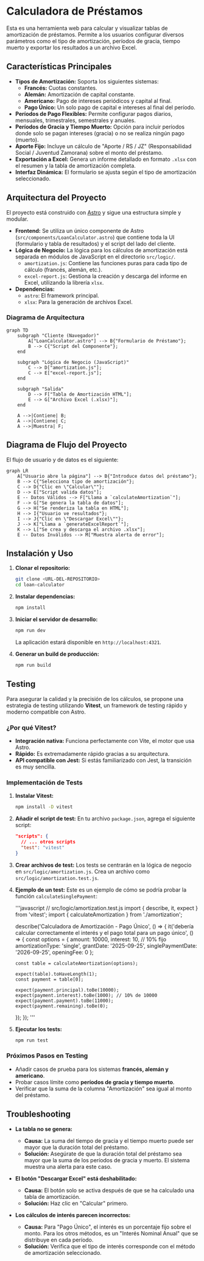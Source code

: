 # Calculadora de Préstamos

Esta es una herramienta web para calcular y visualizar tablas de amortización de préstamos. Permite a los usuarios configurar diversos parámetros como el tipo de amortización, períodos de gracia, tiempo muerto y exportar los resultados a un archivo Excel.

## Características Principales

- **Tipos de Amortización:** Soporta los siguientes sistemas:
  - **Francés:** Cuotas constantes.
  - **Alemán:** Amortización de capital constante.
  - **Americano:** Pago de intereses periódicos y capital al final.
  - **Pago Único:** Un solo pago de capital e intereses al final del período.
- **Períodos de Pago Flexibles:** Permite configurar pagos diarios, mensuales, trimestrales, semestrales y anuales.
- **Períodos de Gracia y Tiempo Muerto:** Opción para incluir períodos donde solo se pagan intereses (gracia) o no se realiza ningún pago (muerto).
- **Aporte Fijo:** Incluye un cálculo de "Aporte / RS / JZ" (Responsabilidad Social / Juventud Zamorana) sobre el monto del préstamo.
- **Exportación a Excel:** Genera un informe detallado en formato `.xlsx` con el resumen y la tabla de amortización completa.
- **Interfaz Dinámica:** El formulario se ajusta según el tipo de amortización seleccionado.

## Arquitectura del Proyecto

El proyecto está construido con [Astro](https://astro.build/) y sigue una estructura simple y modular.

- **Frontend:** Se utiliza un único componente de Astro (`src/components/LoanCalculator.astro`) que contiene toda la UI (formulario y tabla de resultados) y el script del lado del cliente.
- **Lógica de Negocio:** La lógica para los cálculos de amortización está separada en módulos de JavaScript en el directorio `src/logic/`.
  - `amortization.js`: Contiene las funciones puras para cada tipo de cálculo (francés, alemán, etc.).
  - `excel-report.js`: Gestiona la creación y descarga del informe en Excel, utilizando la librería `xlsx`.
- **Dependencias:**
  - `astro`: El framework principal.
  - `xlsx`: Para la generación de archivos Excel.

### Diagrama de Arquitectura

```mermaid
graph TD
    subgraph "Cliente (Navegador)"
        A["LoanCalculator.astro"] --> B{"Formulario de Préstamo"};
        B --> C{"Script del Componente"};
    end

    subgraph "Lógica de Negocio (JavaScript)"
        C --> D["amortization.js"];
        C --> E["excel-report.js"];
    end

    subgraph "Salida"
        D --> F["Tabla de Amortización HTML"];
        E --> G["Archivo Excel (.xlsx)"];
    end

    A -->|Contiene| B;
    A -->|Contiene| C;
    A -->|Muestra| F;
```

## Diagrama de Flujo del Proyecto

El flujo de usuario y de datos es el siguiente:

```mermaid
graph LR
    A["Usuario abre la página"] --> B{"Introduce datos del préstamo"};
    B --> C{"Selecciona tipo de amortización"};
    C --> D{"Clic en \"Calcular\""};
    D --> E["Script valida datos"];
    E -- Datos Válidos --> F["Llama a `calculateAmortization`"];
    F --> G["Se genera la tabla de datos"];
    G --> H["Se renderiza la tabla en HTML"];
    H --> I{"Usuario ve resultados"};
    I --> J{"Clic en \"Descargar Excel\""};
    J --> K["Llama a `generateExcelReport`"];
    K --> L["Se crea y descarga el archivo .xlsx"];
    E -- Datos Inválidos --> M["Muestra alerta de error"];
```

## Instalación y Uso

1.  **Clonar el repositorio:**
    ```bash
    git clone <URL-DEL-REPOSITORIO>
    cd loan-calculator
    ```

2.  **Instalar dependencias:**
    ```bash
    npm install
    ```

3.  **Iniciar el servidor de desarrollo:**
    ```bash
    npm run dev
    ```
    La aplicación estará disponible en `http://localhost:4321`.

4.  **Generar un build de producción:**
    ```bash
    npm run build
    ```

## Testing

Para asegurar la calidad y la precisión de los cálculos, se propone una estrategia de testing utilizando **Vitest**, un framework de testing rápido y moderno compatible con Astro.

### ¿Por qué Vitest?

- **Integración nativa:** Funciona perfectamente con Vite, el motor que usa Astro.
- **Rápido:** Es extremadamente rápido gracias a su arquitectura.
- **API compatible con Jest:** Si estás familiarizado con Jest, la transición es muy sencilla.

### Implementación de Tests

1.  **Instalar Vitest:**
    ```bash
    npm install -D vitest
    ```

2.  **Añadir el script de test:**
    En tu archivo `package.json`, agrega el siguiente script:
    ```json
    "scripts": {
      // ... otros scripts
      "test": "vitest"
    }
    ```

3.  **Crear archivos de test:**
    Los tests se centrarán en la lógica de negocio en `src/logic/amortization.js`. Crea un archivo como `src/logic/amortization.test.js`.

4.  **Ejemplo de un test:**
    Este es un ejemplo de cómo se podría probar la función `calculateSinglePayment`:

    '''javascript
    // src/logic/amortization.test.js
    import { describe, it, expect } from 'vitest';
    import { calculateAmortization } from './amortization';

    describe('Calculadora de Amortización - Pago Único', () => {
      it('debería calcular correctamente el interés y el pago total para un pago único', () => {
        const options = {
          amount: 10000,
          interest: 10, // 10% fijo
          amortizationType: 'single',
          grantDate: '2025-09-25',
          singlePaymentDate: '2026-09-25',
          openingFee: 0
        };

        const table = calculateAmortization(options);

        expect(table).toHaveLength(1);
        const payment = table[0];

        expect(payment.principal).toBe(10000);
        expect(payment.interest).toBe(1000); // 10% de 10000
        expect(payment.payment).toBe(11000);
        expect(payment.remaining).toBe(0);
      });
    });
    '''

5.  **Ejecutar los tests:**
    ```bash
    npm run test
    ```

### Próximos Pasos en Testing

-   Añadir casos de prueba para los sistemas **francés, alemán y americano**.
-   Probar casos límite como **períodos de gracia y tiempo muerto**.
-   Verificar que la suma de la columna "Amortización" sea igual al monto del préstamo.

## Troubleshooting

-   **La tabla no se genera:**
    -   **Causa:** La suma del tiempo de gracia y el tiempo muerto puede ser mayor que la duración total del préstamo.
    -   **Solución:** Asegúrate de que la duración total del préstamo sea mayor que la suma de los períodos de gracia y muerto. El sistema muestra una alerta para este caso.

-   **El botón "Descargar Excel" está deshabilitado:**
    -   **Causa:** El botón solo se activa después de que se ha calculado una tabla de amortización.
    -   **Solución:** Haz clic en "Calcular" primero.

-   **Los cálculos de interés parecen incorrectos:**
    -   **Causa:** Para "Pago Único", el interés es un porcentaje fijo sobre el monto. Para los otros métodos, es un "Interés Nominal Anual" que se distribuye en cada período.
    -   **Solución:** Verifica que el tipo de interés corresponde con el método de amortización seleccionado.